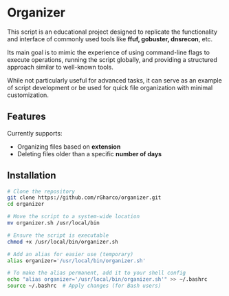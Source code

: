 # Organizer

This script is an educational project designed to replicate the functionality and interface of commonly used tools like **ffuf, gobuster, dnsrecon**, etc.  

Its main goal is to mimic the experience of using command-line flags to execute operations, running the script globally, and providing a structured approach similar to well-known tools.  

While not particularly useful for advanced tasks, it can serve as an example of script development or be used for quick file organization with minimal customization.

## Features

Currently supports:

- Organizing files based on **extension**
- Deleting files older than a specific **number of days**

## Installation

```bash
# Clone the repository
git clone https://github.com/rGharco/organizer.git
cd organizer

# Move the script to a system-wide location
mv organizer.sh /usr/local/bin

# Ensure the script is executable
chmod +x /usr/local/bin/organizer.sh

# Add an alias for easier use (temporary)
alias organizer='/usr/local/bin/organizer.sh'

# To make the alias permanent, add it to your shell config
echo "alias organizer='/usr/local/bin/organizer.sh'" >> ~/.bashrc
source ~/.bashrc  # Apply changes (for Bash users)

